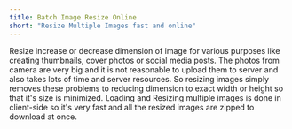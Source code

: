```yaml
---
title: Batch Image Resize Online
short: "Resize Multiple Images fast and online"
---
```


Resize increase or decrease dimension of image for various purposes like creating thumbnails, cover photos or social media posts. The photos from camera are very big and it is not reasonable to upload them to server and also takes lots of time and server resources. So resizing images simply removes these problems to reducing dimension to exact width or height so that it's size is minimized. Loading and Resizing multiple images is done in client-side so it's very fast and all the resized images are zipped to download at once.
